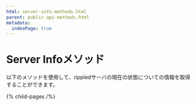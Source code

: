 ```yaml
---
html: server-info-methods.html
parent: public-api-methods.html
metadata:
  indexPage: true
---
```

# Server Infoメソッド

以下のメソッドを使用して、rippledサーバの現在の状態についての情報を取得することができます。


{% child-pages /%}

